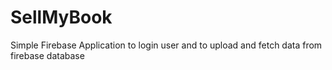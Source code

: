 # SellMyBook
Simple Firebase Application to login user and to upload and fetch data from firebase database
